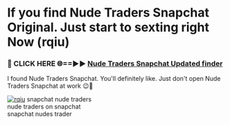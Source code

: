 # If you find Nude Traders Snapchat Original. Just start to sexting right Now (rqiu)

<h3>🔴 CLICK HERE 🌐==►► <a href="https://tinyurl.com/mtbk5fxa" rel="nofollow">Nude Traders Snapchat Updated finder</a></h3>

I found Nude Traders Snapchat. You'll definitely like. Just don't open Nude Traders Snapchat at work 😉💬

[![rqiu](https://i.imgur.com/Q8WKrnY.jpeg)](https://tinyurl.com/mtbk5fxa)
snapchat nude traders<br>
nude traders on snapchat<br>
snapchat nudes trader
